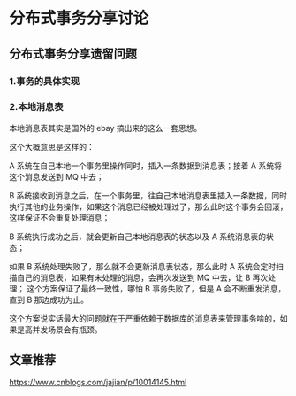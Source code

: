 # 分布式事务分享讨论
## 分布式事务分享遗留问题
### 1.事务的具体实现

### 2.本地消息表
本地消息表其实是国外的 ebay 搞出来的这么一套思想。

这个大概意思是这样的：

A 系统在自己本地一个事务里操作同时，插入一条数据到消息表；接着 A 系统将这个消息发送到 MQ 中去；

B 系统接收到消息之后，在一个事务里，往自己本地消息表里插入一条数据，同时执行其他的业务操作，如果这个消息已经被处理过了，那么此时这个事务会回滚，这样保证不会重复处理消息；

B 系统执行成功之后，就会更新自己本地消息表的状态以及 A 系统消息表的状态；

如果 B 系统处理失败了，那么就不会更新消息表状态，那么此时 A 系统会定时扫描自己的消息表，如果有未处理的消息，会再次发送到 MQ 中去，让 B 再次处理；
这个方案保证了最终一致性，哪怕 B 事务失败了，但是 A 会不断重发消息，直到 B 那边成功为止。

这个方案说实话最大的问题就在于严重依赖于数据库的消息表来管理事务啥的，如果是高并发场景会有瓶颈。

   ## 文章推荐
 https://www.cnblogs.com/jajian/p/10014145.html 
 






